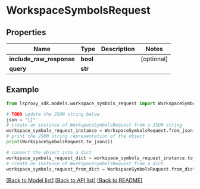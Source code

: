 # WorkspaceSymbolsRequest


## Properties

Name | Type | Description | Notes
------------ | ------------- | ------------- | -------------
**include_raw_response** | **bool** |  | [optional] 
**query** | **str** |  | 

## Example

```python
from lsproxy_sdk.models.workspace_symbols_request import WorkspaceSymbolsRequest

# TODO update the JSON string below
json = "{}"
# create an instance of WorkspaceSymbolsRequest from a JSON string
workspace_symbols_request_instance = WorkspaceSymbolsRequest.from_json(json)
# print the JSON string representation of the object
print(WorkspaceSymbolsRequest.to_json())

# convert the object into a dict
workspace_symbols_request_dict = workspace_symbols_request_instance.to_dict()
# create an instance of WorkspaceSymbolsRequest from a dict
workspace_symbols_request_from_dict = WorkspaceSymbolsRequest.from_dict(workspace_symbols_request_dict)
```
[[Back to Model list]](../README.md#documentation-for-models) [[Back to API list]](../README.md#documentation-for-api-endpoints) [[Back to README]](../README.md)


